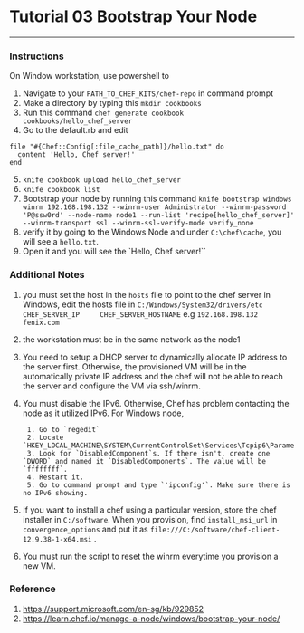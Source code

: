 # Tutorial 03 Bootstrap Your Node
------

### Instructions

On Window workstation, use powershell to
1. Navigate to your `PATH_TO_CHEF_KITS/chef-repo` in command prompt
2. Make a directory by typing this
`mkdir cookbooks`
3. Run this command
`chef generate cookbook cookbooks/hello_chef_server`
4. Go to the default.rb and edit
```
file "#{Chef::Config[:file_cache_path]}/hello.txt" do
  content 'Hello, Chef server!'
end
```
5. `knife cookbook upload hello_chef_server`
6. `knife cookbook list`
7. Bootstrap your node by running this command
`knife bootstrap windows winrm 192.168.198.132 --winrm-user Administrator --winrm-password 'P@ssw0rd' --node-name node1 --run-list 'recipe[hello_chef_server]' --winrm-transport ssl --winrm-ssl-verify-mode verify_none`
8. verify it by going to the Windows Node and under `C:\chef\cache`, you will see a `hello.txt`.
9. Open it and you will see the
`Hello, Chef server!``

### Additional Notes

1. you must set the host in the `hosts` file to point to the chef server
in Windows, edit the hosts file in `C:/Windows/System32/drivers/etc`
`CHEF_SERVER_IP		CHEF_SERVER_HOSTNAME`
e.g
`192.168.198.132		fenix.com`
2. the workstation must be in the same network as the node1
3. You need to setup a DHCP server to dynamically allocate IP address to the server first. Otherwise, the provisioned VM will be in the automatically private IP address and the chef will not be able to reach the server and
configure the VM via ssh/winrm.
4. You must disable the IPv6. Otherwise, Chef has problem contacting the node as it utilized IPv6. For Windows node,

		1. Go to `regedit`
		2. Locate `HKEY_LOCAL_MACHINE\SYSTEM\CurrentControlSet\Services\Tcpip6\Parameters\`
		3. Look for `DisabledComponent`s. If there isn't, create one `DWORD` and named it `DisabledComponents`. The value will be `ffffffff`.
		4. Restart it.
		5. Go to command prompt and type `'ipconfig'`. Make sure there is no IPv6 showing.

5. If you want to install a chef using a particular version, store the chef installer in `C:/software`. When you provision,
find `install_msi_url` in `convergence_options` and put it as `file:///C:/software/chef-client-12.9.38-1-x64.msi` .
6. You must run the script to reset the winrm everytime you provision a new VM.

### Reference

1. https://support.microsoft.com/en-sg/kb/929852
2. https://learn.chef.io/manage-a-node/windows/bootstrap-your-node/

